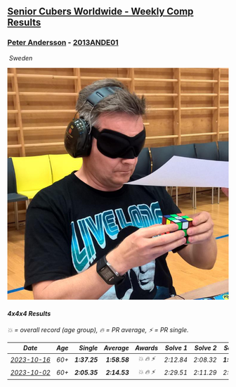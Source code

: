 <style>table {white-space: nowrap;}</style>
<link rel="stylesheet" type="text/css" href="/scw-comp/css/flags.css" />

## [Senior Cubers Worldwide - Weekly Comp Results](/scw-comp/results/)
### [Peter Andersson](README.md) - [2013ANDE01](https://www.worldcubeassociation.org/persons/2013ANDE01?event=444)

<i class="flag flag-SE" />&nbsp;Sweden

![Peter Andersson](1485629308.png)

#### 4x4x4 Results

<span style="white-space: nowrap;">💥 = overall record (age group)</span>, <span style="white-space: nowrap;">🔥 = PR average</span>, <span style="white-space: nowrap;">⚡ = PR single</span>.

| Date | Age | Single | Average | Awards | Solve 1 | Solve 2 | Solve 3 | Solve 4 | Solve 5 | Video |
| :--: | :--: | --: | --: | :--: | --: | --: | --: | --: | --: | :-- |
| [2023-10-16](../../results/2023-10-16/444.md) | 60+ | **1:37.25** | **1:58.58** | 💥 🔥 ⚡ | 2:12.84 | 2:08.32 | **1:37.25** | 1:41.96 | 2:05.45 | [Desktop](https://www.facebook.com/events/754076313399498/permalink/759098276230635) / [Mobile](https://m.facebook.com/events/754076313399498?view=permalink&id=759098276230635) |
| [2023-10-02](../../results/2023-10-02/444.md) | 60+ | **2:05.35** | **2:14.53** | 💥 🔥 ⚡ | 2:29.51 | 2:11.29 | 2:15.74 | **2:05.35** | 2:16.55 | [Desktop](https://www.facebook.com/events/370105888672980/permalink/375243988159170) / [Mobile](https://m.facebook.com/events/370105888672980?view=permalink&id=375243988159170) |


<!-- Global site tag (gtag.js) - Google Analytics -->
<script async src="https://www.googletagmanager.com/gtag/js?id=UA-86348435-3"></script>
<script>window.dataLayer = window.dataLayer || []; function gtag() {dataLayer.push(arguments);} gtag('js', new Date()); gtag('config', 'UA-86348435-3');</script>
